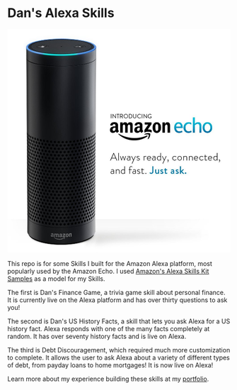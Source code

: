 # Dan's Alexa Skills

![Echo](https://github.com/danrice92/dansalexaskills/blob/master/amazon_echo.jpg)

This repo is for some Skills I built for the Amazon Alexa platform, most popularly used by the Amazon Echo. I used [Amazon's Alexa Skills Kit Samples](https://github.com/amzn/alexa-skills-kit-js) as a model for my Skills.

The first is Dan's Finance Game, a trivia game skill about personal finance. It is currently live on the Alexa platform and has over thirty questions to ask you!

The second is Dan's US History Facts, a skill that lets you ask Alexa for a US history fact. Alexa responds with one of the many facts completely at random. It has over seventy history facts and is live on Alexa.

The third is Debt Discouragement, which required much more customization to complete. It allows the user to ask Alexa about a variety of different types of debt, from payday loans to home mortgages! It is now live on Alexa!

Learn more about my experience building these skills at my [portfolio](http://danrice.me/portfolio/the-alexa-project/).